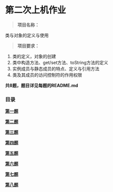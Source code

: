 # 第二次上机作业

>**项目名称：**

类与对象的定义与使用

>**项目要求：**

1. 类的定义，对象的创建
2. 类中构造方法、get/set方法、toString方法的定义
3. 实例成员与静态成员的特点、定义与引用方法
4. 类及其成员的访问控制符的作用权限

**共8题，题目详见每题的README.md**

### 目录
[**第一题**](https://www.baidu.com/)

[**第二题**]()

[**第三题**]()

[**第四题**]()

[**第五题**]()

[**第六题**]()

[**第七题**]()

[**第八题**]()
